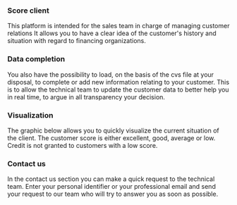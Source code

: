 ### Score client
This platform is intended for the sales team in charge of managing customer relations
It allows you to have a clear idea of the customer's history and situation with regard to financing organizations. 

### Data completion
You also have the possibility to load, on the basis of the cvs file at your disposal, to complete or add new information relating to your customer. This is to allow the technical team to update the customer data to better help you in real time, to argue in all transparency your decision.

### Visualization
The graphic below allows you to quickly visualize the current situation of the client. The customer score is either excellent, good, average or low. Credit is not granted to customers with a low score. 

### Contact us
In the contact us section you can make a quick request to the technical team.
Enter your personal identifier or your professional email and send your request to our team who will try to answer you as soon as possible. 
